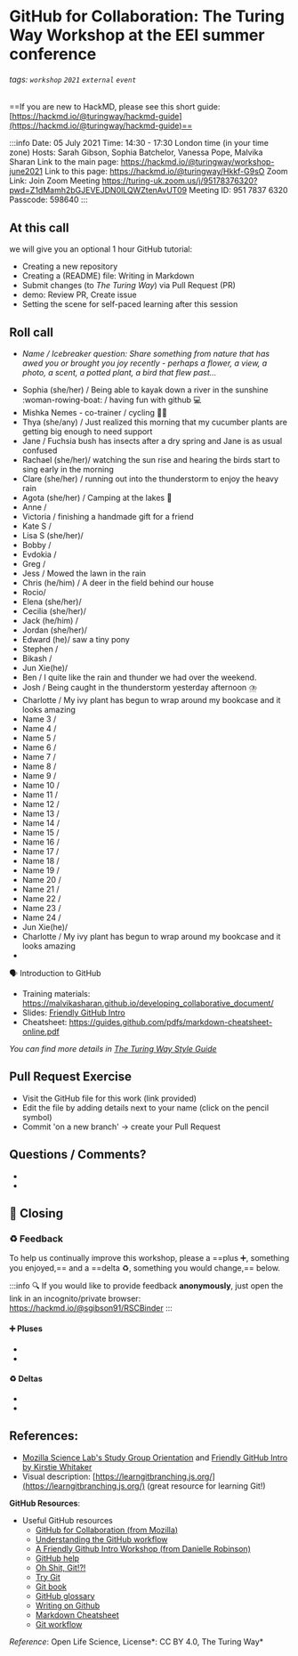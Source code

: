 # GitHub for Collaboration: The Turing Way Workshop at the EEI summer conference

###### tags: `workshop` `2021` `external` `event`


==If you are new to HackMD, please see this short guide: [https://hackmd.io/@turingway/hackmd-guide](https://hackmd.io/@turingway/hackmd-guide)==

:::info
Date: 05 July 2021
Time: 14:30 - 17:30 London time (in your time zone)
Hosts: Sarah Gibson, Sophia Batchelor, Vanessa Pope, Malvika Sharan
Link to the main page: https://hackmd.io/@turingway/workshop-june2021
Link to this page: https://hackmd.io/@turingway/Hkkf-G9sO
Zoom Link: Join Zoom Meeting
https://turing-uk.zoom.us/j/95178376320?pwd=Z1dMamh2bGJEVEJDN0lLQWZtenAvUT09
Meeting ID: 951 7837 6320
Passcode: 598640
:::



## At this call

we will give you an optional 1 hour GitHub tutorial:

- Creating a new repository
- Creating a (README) file: Writing in Markdown
- Submit changes (to _The Turing Way_) via Pull Request (PR)
- demo: Review PR, Create issue
- Setting the scene for self-paced learning after this session

## Roll call

- *Name / Icebreaker question: Share something from nature that has awed you or brought you joy recently - perhaps a flower, a view, a photo, a scent, a potted plant, a bird that flew past...*
* Sophia (she/her) / Being able to kayak down a river in the sunshine :woman-rowing-boat: / having fun with github 💻
* Mishka Nemes - co-trainer / cycling 🚴‍♀️
* Thya (she/any) / Just realized this morning that my cucumber plants are getting big enough to need support
* Jane / Fuchsia bush has insects after a dry spring and Jane is as usual confused
* Rachael (she/her)/ watching the sun rise and hearing the birds start to sing early in the morning
* Clare (she/her) / running out into the thunderstorm to enjoy the heavy rain
* Agota (she/her) / Camping at the lakes 🌅
* Anne /  
* Victoria / finishing a handmade gift for a friend 
* Kate S / 
* Lisa S (she/her)/ 
* Bobby / 
* Evdokia / 
* Greg / 
* Jess / Mowed the lawn in the rain
* Chris (he/him) / A deer in the field behind our house
* Rocio/ 
* Elena (she/her)/ 
* Cecilia (she/her)/ 
* Jack (he/him) / 
* Jordan (she/her)/ 
* Edward (he)/ saw a tiny pony
* Stephen / 
* Bikash / 
* Jun Xie(he)/
* Ben / I quite like the rain and thunder we had over the weekend.
* Josh / Being caught in the thunderstorm yesterday afternoon ⛈️
* Charlotte / My ivy plant has begun to wrap around my bookcase and it looks amazing
* Name 3 / 
* Name 4 /
* Name 5 /
* Name 6 /
* Name 7 / 
* Name 8 / 
* Name 9 / 
* Name 10 /
* Name 11 / 
* Name 12 / 
* Name 13 / 
* Name 14 / 
* Name 15 / 
* Name 16 / 
* Name 17 / 
* Name 18 / 
* Name 19 / 
* Name 20 /
* Name 21 / 
* Name 22 / 
* Name 23 / 
* Name 24 / 
* Jun Xie(he)/
* Charlotte / My ivy plant has begun to wrap around my bookcase and it looks amazing
* 


🗣️ Introduction to GitHub

- Training materials: https://malvikasharan.github.io/developing_collaborative_document/
- Slides: [Friendly GitHub Intro](https://docs.google.com/presentation/d/e/2PACX-1vR-Qu4kYulSMGnnAHH9-OonNiLkaJrsolEecEkt0VD5_3PmKWePmiSQwxK3QHoq5gNsL-MJKowmgsAx/pub?start=false&loop=false&delayms=3000)
- Cheatsheet: https://guides.github.com/pdfs/markdown-cheatsheet-online.pdf

*You can find more details in [The Turing Way Style Guide](https://book.the-turing-way.org/community-handbook/style/style-figures.html#alternative-text)*

## Pull Request Exercise

- Visit the GitHub file for this work (link provided)
- Edit the file by adding details next to your name (click on the pencil symbol) 
- Commit 'on a new branch' -> create your Pull Request


## Questions / Comments?
  - 
  -

:pray: Closing
---

### :recycle: Feedback

To help us continually improve this workshop, please a ==plus :heavy_plus_sign:, something you enjoyed,== and a ==delta :recycle:, something you would change,== below.

:::info
:mag: If you would like to provide feedback **anonymously**, just open the link in an incognito/private browser: https://hackmd.io/@sgibson91/RSCBinder
:::

#### :heavy_plus_sign: Pluses

- 
- 

#### :recycle: Deltas

- 
-

## References: 

- [Mozilla Science Lab's Study Group Orientation](https://mozillascience.github.io/study-group-orientation/) and [Friendly GitHub Intro by Kirstie Whitaker](https://github.com/KirstieJane/friendly-github-intro)
- Visual description: [https://learngitbranching.js.org/](https://learngitbranching.js.org/) (great resource for learning Git!)

**GitHub Resources**:

- Useful GitHub resources
  - [GitHub for Collaboration (from Mozilla)](https://mozilla.github.io/open-leadership-training-series/articles/github-for-collaboration/)
  - [Understanding the GitHub workflow](https://guides.github.com/introduction/flow/)
  - [A Friendly Github Intro Workshop (from Danielle Robinson)](https://daniellecrobinson.github.io/friendly-github-intro/)
  - [GitHub help](https://help.github.com/)
  - [Oh Shit, Git!?!](http://ohshitgit.com/)
  - [Try Git](https://try.github.io/)
  - [Git book](https://git-scm.com/book/en/v2)
  - [GitHub glossary](https://github.com/joeyklee/friendly-github-intro/blob/master/glossary.md)
  - [Writing on Github](https://help.github.com/categories/writing-on-github/)
  - [Markdown Cheatsheet](https://github.com/adam-p/markdown-here/wiki/Markdown-Cheatsheet)
  - [Git workflow](https://www.atlassian.com/git/tutorials/comparing-workflows)
 
*Reference*: Open Life Science, License*: CC BY 4.0, The Turing Way*
